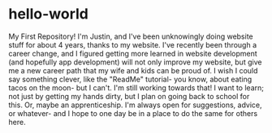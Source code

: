 # hello-world
My First Repository!
I'm Justin, and I've been unknowingly doing website stuff for about 4 years, thanks to my website.
  I've recently been through a career change, and I figured getting more learned in website development (and hopefully app development)
will not only improve my website, but give me a new career path that my wife and kids can be proud of.
  I wish I could say something clever, like the "ReadMe" tutorial- you know, about eating tacos on the moon- but I can't.  I'm still working towards that!
  I want to learn; not just by getting my hands dirty, but I plan on going back to school for this.  Or, maybe an apprenticeship.  I'm always open for suggestions, advice, or whatever- and I hope to one day be in a place to do the same for others here.
